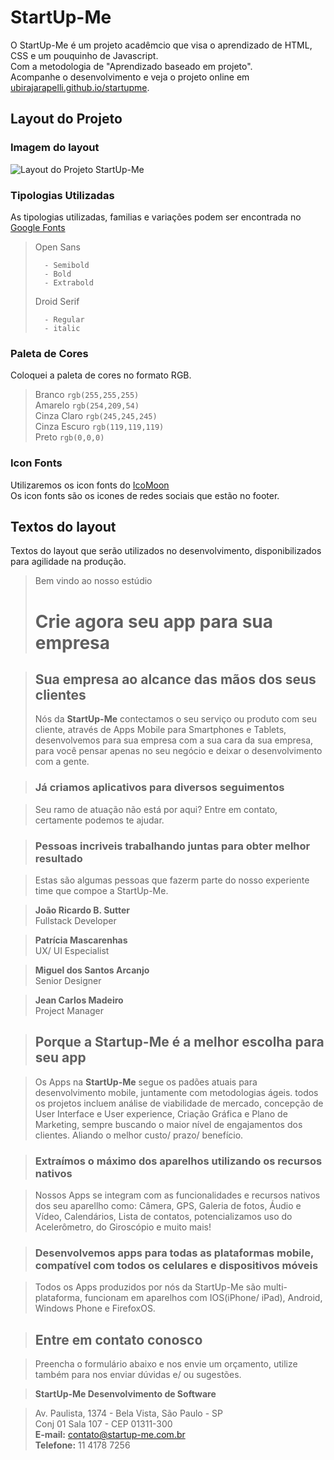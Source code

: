 # StartUp-Me
O StartUp-Me é um projeto acadêmcio que visa o aprendizado de HTML, CSS e um pouquinho de Javascript.  
Com a metodologia de "Aprendizado baseado em projeto".  
Acompanhe o desenvolvimento e veja o projeto online em [ubirajarapelli.github.io/startupme](http://ubirajarapelli.github.io/startupme/).  

## Layout do Projeto
### Imagem do layout  
![Layout do Projeto StartUp-Me](https://github.com/ubirajarapelli/startupme/raw/master/startup-me_layout.png)

### Tipologias Utilizadas
As tipologias utilizadas, familias e variações podem ser encontrada no [Google Fonts](https://www.google.com/fonts)  

> Open Sans 
>
>       - Semibold
>       - Bold
>       - Extrabold
>   
> Droid Serif
>
>       - Regular
>       - italic

### Paleta de Cores
Coloquei a paleta de cores no formato RGB.    
> Branco `rgb(255,255,255)`  
> Amarelo `rgb(254,209,54)`  
> Cinza Claro `rgb(245,245,245)`  
> Cinza Escuro `rgb(119,119,119)`  
> Preto `rgb(0,0,0)`  

### Icon Fonts
Utilizaremos os icon fonts do [IcoMoon](https://icomoon.io/)  
Os icon fonts são os icones de redes sociais que estão no footer.  


## Textos do layout
Textos do layout que serão utilizados no desenvolvimento, disponibilizados para agilidade na produção.

> Bem vindo ao nosso estúdio
> # Crie agora seu app para sua empresa

> ## Sua empresa ao alcance das mãos dos seus clientes
> Nós da **StartUp-Me** contectamos o seu serviço ou produto com seu cliente, através de Apps Mobile para Smartphones e Tablets, desenvolvemos para sua empresa com a sua cara da sua empresa, para você pensar apenas no seu negócio e deixar o desenvolvimento com a gente.

> ### Já criamos aplicativos para diversos seguimentos

> Seu ramo de atuação não está por aqui?
Entre em contato, certamente podemos te ajudar.

> ### Pessoas incriveis trabalhando juntas para obter melhor resultado

> Estas são algumas pessoas que fazerm parte do nosso experiente time que compoe a StartUp-Me.

> **João Ricardo B. Sutter**  
> Fullstack Developer

> **Patrícia Mascarenhas**  
> UX/ UI Especialist

> **Miguel dos Santos Arcanjo**  
> Senior Designer

> **Jean Carlos Madeiro**  
> Project Manager

> ## Porque a Startup-Me é a melhor escolha para seu app

> Os Apps na **StartUp-Me** segue os padões atuais para desenvolvimento mobile, juntamente com metodologias ágeis. todos os projetos incluem análise de viabilidade de mercado, concepção de User Interface e User experience, Criação Gráfica e Plano de Marketing, sempre buscando o maior nível de engajamentos dos clientes. Aliando o melhor custo/ prazo/ benefício. 

> ### Extraímos o máximo dos aparelhos utilizando os recursos nativos

> Nossos Apps se integram com as funcionalidades e recursos nativos dos seu aparellho como: Câmera, GPS,  Galeria de fotos, Áudio e Vídeo, Calendários, Lista de contatos,  potencializamos uso do Acelerômetro, do Giroscópio e muito mais!

> ### Desenvolvemos apps para todas as plataformas mobile, compatível com todos os celulares e dispositivos móveis

> Todos os Apps produzidos por nós da StartUp-Me são multi-plataforma, funcionam em aparelhos com IOS(iPhone/ iPad), Android, Windows Phone e FirefoxOS.

> ## Entre em contato conosco

> Preencha o formulário abaixo e nos envie um orçamento, utilize também para nos enviar dúvidas e/ ou sugestões.

> **StartUp-Me Desenvolvimento de Software**

> Av. Paulista, 1374 - Bela Vista, São Paulo - SP  
> Conj 01 Sala 107 - CEP 01311-300  
> **E-mail:** contato@startup-me.com.br  
> **Telefone:** 11 4178 7256
